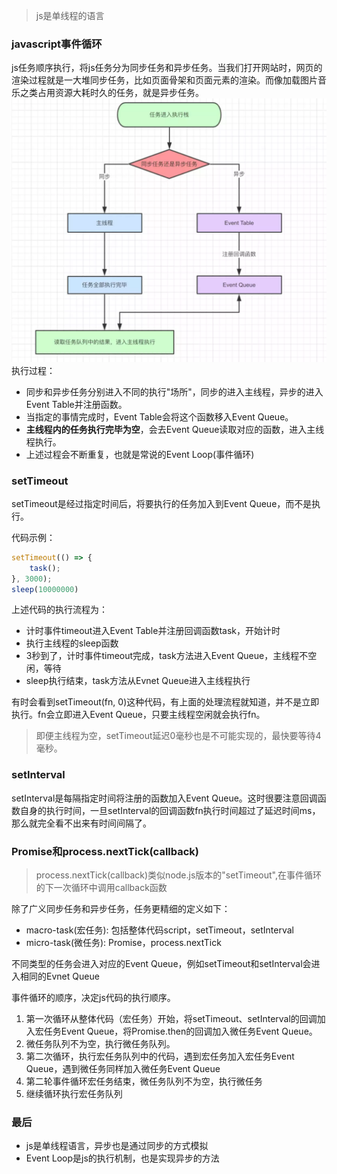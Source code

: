 >js是单线程的语言

### javascript事件循环
js任务顺序执行，将js任务分为同步任务和异步任务。当我们打开网站时，网页的渲染过程就是一大堆同步任务，比如页面骨架和页面元素的渲染。而像加载图片音乐之类占用资源大耗时久的任务，就是异步任务。
<br>
<img src='../img/js/run.webp'>
执行过程：
- 同步和异步任务分别进入不同的执行"场所"，同步的进入主线程，异步的进入Event Table并注册函数。
- 当指定的事情完成时，Event Table会将这个函数移入Event Queue。
- **主线程内的任务执行完毕为空**，会去Event Queue读取对应的函数，进入主线程执行。
- 上述过程会不断重复，也就是常说的Event Loop(事件循环)

### setTimeout
setTimeout是经过指定时间后，将要执行的任务加入到Event Queue，而不是执行。

代码示例：
```js
setTimeout(() => {
    task();
}, 3000);
sleep(10000000)
```
上述代码的执行流程为：
- 计时事件timeout进入Event Table并注册回调函数task，开始计时
- 执行主线程的sleep函数
- 3秒到了，计时事件timeout完成，task方法进入Event Queue，主线程不空闲，等待
- sleep执行结束，task方法从Evnet Queue进入主线程执行


有时会看到setTimeout(fn, 0)这种代码，有上面的处理流程就知道，并不是立即执行。fn会立即进入Event Queue，只要主线程空闲就会执行fn。
>即便主线程为空，setTimeout延迟0毫秒也是不可能实现的，最快要等待4毫秒。

### setInterval
setInterval是每隔指定时间将注册的函数加入Event Queue。这时很要注意回调函数自身的执行时间，一旦setInterval的回调函数fn执行时间超过了延迟时间ms，那么就完全看不出来有时间间隔了。

### Promise和process.nextTick(callback)
>process.nextTick(callback)类似node.js版本的"setTimeout",在事件循环的下一次循环中调用callback函数

除了广义同步任务和异步任务，任务更精细的定义如下：
- macro-task(宏任务): 包括整体代码script，setTimeout，setInterval
- micro-task(微任务): Promise，process.nextTick

不同类型的任务会进入对应的Event Queue，例如setTimeout和setInterval会进入相同的Evnet Queue

事件循环的顺序，决定js代码的执行顺序。
1. 第一次循环从整体代码（宏任务）开始，将setTimeout、setInterval的回调加入宏任务Event Queue，将Promise.then的回调加入微任务Event Queue。
1. 微任务队列不为空，执行微任务队列。
1. 第二次循环，执行宏任务队列中的代码，遇到宏任务加入宏任务Event Queue，遇到微任务同样加入微任务Event Queue
1. 第二轮事件循环宏任务结束，微任务队列不为空，执行微任务
1. 继续循环执行宏任务队列


### 最后
- js是单线程语言，异步也是通过同步的方式模拟
- Event Loop是js的执行机制，也是实现异步的方法